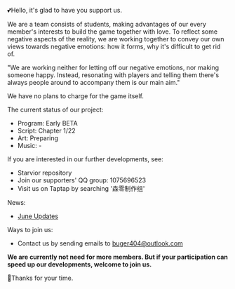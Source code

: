 💕Hello, it's glad to have you support us.

We are a team consists of students, making advantages of our every member's interests to build the game together with love. To reflect some negative aspects of the reality, we are working together to convey our own views towards negative emotions: how it forms, why it's difficult to get rid of.

"We are working neither for letting off our negative emotions, nor making someone happy. Instead, resonating with players and telling them there's always people around to accompany them is our main aim."

We have no plans to charge for the game itself.

The current status of our project: 
* Program: Early BETA
* Script: Chapter 1/22
* Art: Preparing
* Music: -

If you are interested in our further developments, see:

- Starvior repository
- Join our supporters' QQ group: 1075696523
- Visit us on Taptap by searching '森零制作组'

News:

- [June Updates](https://player.bilibili.com/player.html?aid=897971716&bvid=BV1VN4y1g7xe&cid=760128861&page=1)

Ways to join us:
- Contact us by sending emails to buger404@outlook.com

**We are currently not need for more members. But if your participation can speed up our developments, welcome to join us.**

🌹Thanks for your time.
